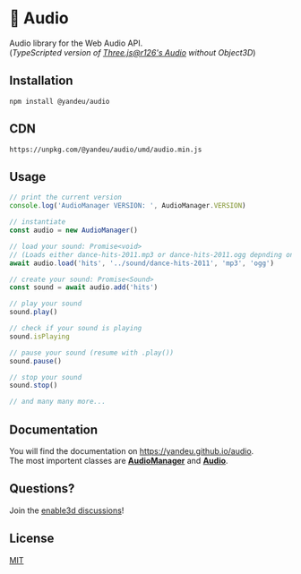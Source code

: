 # 🎵 Audio

Audio library for the Web Audio API.  
(_TypeScripted version of [Three.js@r126's Audio](https://threejs.org/docs/#api/en/audio/Audio) without Object3D_)

## Installation

```console
npm install @yandeu/audio
```

## CDN

```console
https://unpkg.com/@yandeu/audio/umd/audio.min.js
```

## Usage

```ts
// print the current version
console.log('AudioManager VERSION: ', AudioManager.VERSION)

// instantiate
const audio = new AudioManager()

// load your sound: Promise<void>
// (Loads either dance-hits-2011.mp3 or dance-hits-2011.ogg depnding on browser support.)
await audio.load('hits', '../sound/dance-hits-2011', 'mp3', 'ogg')

// create your sound: Promise<Sound>
const sound = await audio.add('hits')

// play your sound
sound.play()

// check if your sound is playing
sound.isPlaying

// pause your sound (resume with .play())
sound.pause()

// stop your sound
sound.stop()

// and many many more...
```

## Documentation

You will find the documentation on https://yandeu.github.io/audio.  
The most importent classes are **[AudioManager](https://yandeu.github.io/audio/classes/audiomanager.audiomanager-1.html)** and **[Audio](https://yandeu.github.io/audio/classes/audio_audio.audio.html)**.

## Questions?

Join the [enable3d discussions](https://github.com/enable3d/enable3d/discussions)!

## License

[MIT](https://github.com/yandeu/audio/blob/main/LICENSE)
